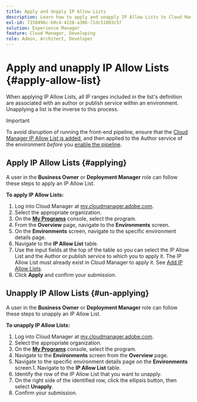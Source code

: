```yaml
---
title: Apply and Unpply IP Allow Lists 
description: Learn how to apply and unapply IP Allow Lists to Cloud Manager environments.
exl-id: 7158496c-b0c4-4228-a306-71dc51003c57
solution: Experience Manager
feature: Cloud Manager, Developing
role: Admin, Architect, Developer
---
```


# Apply and unapply IP Allow Lists {#apply-allow-list}

When applying IP Allow Lists, all IP ranges included in the list's definition are associated with an author or publish service within an environment. Unapplying a list is the inverse to this process.

>[!IMPORTANT]
>
>To avoid disruption of running the front-end pipeline, ensure that the [Cloud Manager IP Allow List is added](/help/implementing/cloud-manager/ip-allow-lists/add-ip-allow-lists.md), and then applied to the Author service of the environment *before* you [enable the pipeline](/help/sites-cloud/administering/site-creation/enable-front-end-pipeline.md##enabling).

## Apply IP Allow Lists {#applying}

A user in the **Business Owner** or **Deployment Manager** role can follow these steps to apply an IP Allow List.

**To apply IP Allow Lists:**

1. Log into Cloud Manager at [my.cloudmanager.adobe.com](https://my.cloudmanager.adobe.com/).
1. Select the appropriate organization.
1. On the **[My Programs](/help/implementing/cloud-manager/navigation.md#my-programs)** console, select the program.
1. From the **Overview** page, navigate to the **Environments** screen.
1. On the **Environments** screen, navigate to the specific environment details page.
1. Navigate to the **IP Allow List** table.
1. Use the input fields at the top of the table so you can select the IP Allow List and the Author or publish service to which you to apply it. 
The IP Allow List must already exist in Cloud Manager to apply it. See [Add IP Allow Lists](/help/implementing/cloud-manager/ip-allow-lists/add-ip-allow-lists.md).
1. Click **Apply** and confirm your submission.

## Unapply IP Allow Lists {#un-applying}

A user in the **Business Owner** or **Deployment Manager** role can follow these steps to unapply an IP Allow List.

**To unapply IP Allow Lists:**

1. Log into Cloud Manager at [my.cloudmanager.adobe.com](https://my.cloudmanager.adobe.com/).
1. Select the appropriate organization.
1. On the **[My Programs](/help/implementing/cloud-manager/navigation.md#my-programs)** console, select the program.
1. Navigate to the **Environments** screen from the **Overview** page.
1. Navigate to the specific environment details page on the **Environments** screen.1. Navigate to the **IP Allow List** table.
1. Identify the row of the IP Allow List that you want to unapply.
1. On the right side of the identified row, click the ellipsis button, then select **Unapply**.
1. Confirm your submission.
